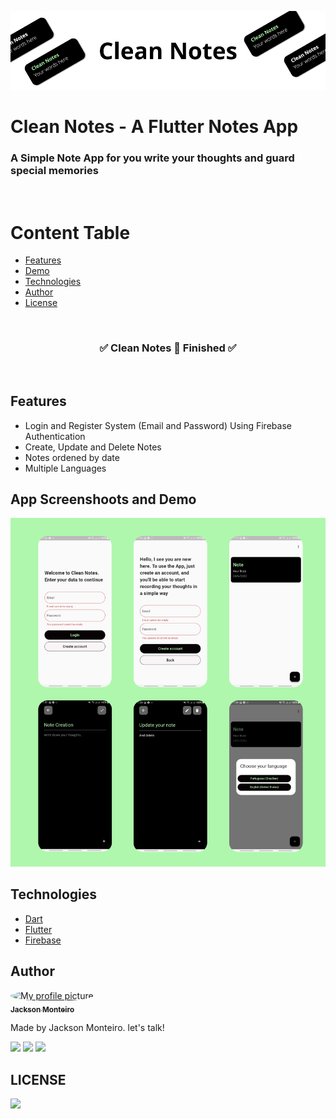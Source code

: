 ![](lib/assets/banner.png)

# Clean Notes - A Flutter Notes App

### A Simple Note App for you write your thoughts and guard special memories

<br/>

# Content Table

<!--ts-->

- [Features](#features)
- [Demo](#demo)
- [Technologies](#tech)
- [Author](#author)
- [License](#license)
<!--te-->

<br/>

<h3 align="center">
    ✅ Clean Notes 📝 Finished ✅
</h3>

<br/>

<h2 id="features">Features</h2>

- Login and Register System (Email and Password) Using Firebase Authentication
- Create, Update and Delete Notes
- Notes ordened by date
- Multiple Languages

<h2 id="demo">App Screenshoots and Demo</h2>

![](lib/assets/banner2.png)

<h2 id="tech">Technologies</h2>

- [Dart](https://dart.dev/)
- [Flutter](https://flutter.dev/)
- [Firebase](https://firebase.google.com/?gclsrc=ds&gclid=CJ_x_dLpw_gCFYgnHwodWAsERA&gclsrc=ds)

<h2 id="author">Author</h2>

<a href="#">
	<img style="border-radius: 50%;" src="https://avatars1.githubusercontent.com/u/54756984?s=60&v=4" alt="My profile picture"/>
 	<br/>
	<sub><b>Jackson Monteiro</b></sub></a> 
 </a>

Made by Jackson Monteiro. let's talk!

<a href="https://www.instagram.com/_jackson_monteiro/" target="_blank"><img src="https://img.shields.io/badge/-Instagram-%23E4405F?style=for-the-badge&logo=instagram&logoColor=white" target="_blank"></a>
<a href = "mailto:infor.jackson324@gmail.com"><img src="https://img.shields.io/badge/-Gmail-%23333?style=for-the-badge&logo=gmail&logoColor=white" target="_blank"></a>
<a href="https://www.linkedin.com/in/ojacksonmonteiro/" target="_blank"><img src="https://img.shields.io/badge/-LinkedIn-%230077B5?style=for-the-badge&logo=linkedin&logoColor=white" target="_blank"></a>

<h2 id="license">
    LICENSE
</h2>

<img src="https://img.shields.io/github/license/jacksonmonteiro/flutter_notes_app?color=green&style=flat-square" />